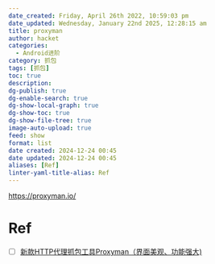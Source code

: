 ```yaml
---
date_created: Friday, April 26th 2022, 10:59:03 pm
date_updated: Wednesday, January 22nd 2025, 12:28:15 am
title: proxyman
author: hacket
categories:
  - Android进阶
category: 抓包
tags: [抓包]
toc: true
description: 
dg-publish: true
dg-enable-search: true
dg-show-local-graph: true
dg-show-toc: true
dg-show-file-tree: true
image-auto-upload: true
feed: show
format: list
date created: 2024-12-24 00:45
date updated: 2024-12-24 00:45
aliases: [Ref]
linter-yaml-title-alias: Ref
---
```


<https://proxyman.io/>

# Ref

- [ ] [新款HTTP代理抓包工具Proxyman（界面美观、功能强大)](https://zhuanlan.zhihu.com/p/615245447?utm_id=0)
